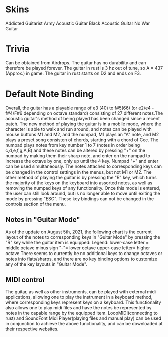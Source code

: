 # Skins

Addicted Guitarist
Army Acoustic Guitar
Black Acoustic Guitar
No War Guitar
# Trivia

Can be obtained from Airdrops.
The guitar has no durability and can therefore be played forever.
The guitar in rust is 3 hz out of tune, so A = 437 (Approx.) in game.
The guitar in rust starts on D2 and ends on F3.
# Default Note Binding

Overall, the guitar has a playable range of e3 (40) to f#5(66) (or e2/e4 - f#4/F#6 depending on octave standard) consisting of 27 different notes.The acoustic guitar's method of being played has been changed since a recent patch. The new method of playing the guitar is in a mobile mode, where the character is able to walk and run around, and notes can be played with mouse buttons M1 and M2, and the numpad, M1 plays an "A" note, and M2 plays a preset song consisten of chords, starting with a chord of Cec. The numpad plays notes from key number 1 to 7 (notes in order being c,d,e,f,g,A,B) and these notes can be altered by pressing "+" on the numpad by making them their sharp note, and enter on the numpad to increase the octave by one, only up until the 4 key. Numpad "+" and enter can be used simultaneously. The notes attached to corresponding keys can be changed in the control settings in the menus, but not M1 or M2.
The other method of playing the guitar is by pressing the "R" key, which turns the majority of the keys on the keyboard into assorted notes, as well as removing the numpad keys of any functionality. Once this mode is entered, the user can still look around, but is no longer able to move until exiting the mode by pressing "ESC". These key bindings can not be changed in the controls section of the menu.
## Notes in "Guitar Mode"

As of the update on August 5th, 2021, the following chart is the current layout of the notes to corresponding keys in "Guitar Mode" by pressing the "R" key while the guitar item is equipped:
Legend:
lower-case letter = middle octave
minus sign "-"= lower octave
upper-case letter= higher octave
There seems to currently be no additional keys to change octaves or notes into flats/sharps, and there are no key binding options to customize any of the key layouts in "Guitar Mode".
## MIDI control

The guitar, as well as other instruments, can be played with external midi applications, allowing one to play the instrument in a keyboard method, where corresponding keys represent keys on a keyboard. This functionality also allows one to play midi files and have the notes be represented by notes in the capable range by the equipped item.
LoopMIDI(connecting to rust) and SoundFont Midi Player(playing files and manual play) can be used in conjunction to achieve the above functionality, and can be downloaded at their respective websites.
